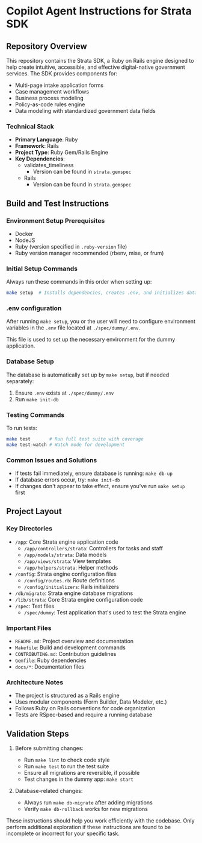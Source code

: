 # Copilot Agent Instructions for Strata SDK

## Repository Overview

This repository contains the Strata SDK, a Ruby on Rails engine designed to help create intuitive, accessible, and effective digital-native government services. The SDK provides components for:

- Multi-page intake application forms
- Case management workflows
- Business process modeling
- Policy-as-code rules engine
- Data modeling with standardized government data fields

### Technical Stack

- **Primary Language**: Ruby
- **Framework**: Rails
- **Project Type**: Ruby Gem/Rails Engine
- **Key Dependencies**:
  - validates_timeliness
    - Version can be found in `strata.gemspec`
  - Rails
    - Version can be found in `strata.gemspec`

## Build and Test Instructions

### Environment Setup Prerequisites

- Docker
- NodeJS
- Ruby (version specified in `.ruby-version` file)
- Ruby version manager recommended (rbenv, mise, or frum)

### Initial Setup Commands

Always run these commands in this order when setting up:

```bash
make setup  # Installs dependencies, creates .env, and initializes database
```

### .env configuration

After running `make setup`, you or the user will need to configure environment variables in the `.env` file located at `./spec/dummy/.env`.

This file is used to set up the necessary environment for the dummy application.

### Database Setup

The database is automatically set up by `make setup`, but if needed separately:

1. Ensure `.env` exists at `./spec/dummy/.env`
2. Run `make init-db`

### Testing Commands

To run tests:

```bash
make test       # Run full test suite with coverage
make test-watch # Watch mode for development
```

### Common Issues and Solutions

- If tests fail immediately, ensure database is running: `make db-up`
- If database errors occur, try: `make init-db`
- If changes don't appear to take effect, ensure you've run `make setup` first

## Project Layout

### Key Directories

- `/app`: Core Strata engine application code
  - `/app/controllers/strata`: Controllers for tasks and staff
  - `/app/models/strata`: Data models
  - `/app/views/strata`: View templates
  - `/app/helpers/strata`: Helper methods
- `/config`: Strata engine configuration files
  - `/config/routes.rb`: Route definitions
  - `/config/initializers`: Rails initializers
- `/db/migrate`: Strata engine database migrations
- `/lib/strata`: Core Strata engine configuration code
- `/spec`: Test files
  - `/spec/dummy`: Test application that's used to test the Strata engine

### Important Files

- `README.md`: Project overview and documentation
- `Makefile`: Build and development commands
- `CONTRIBUTING.md`: Contribution guidelines
- `Gemfile`: Ruby dependencies
- `docs/*`: Documentation files

### Architecture Notes

- The project is structured as a Rails engine
- Uses modular components (Form Builder, Data Modeler, etc.)
- Follows Ruby on Rails conventions for code organization
- Tests are RSpec-based and require a running database

## Validation Steps

1. Before submitting changes:

   - Run `make lint` to check code style
   - Run `make test` to run the test suite
   - Ensure all migrations are reversible, if possible
   - Test changes in the dummy app: `make start`

2. Database-related changes:
   - Always run `make db-migrate` after adding migrations
   - Verify `make db-rollback` works for new migrations

These instructions should help you work efficiently with the codebase. Only perform additional exploration if these instructions are found to be incomplete or incorrect for your specific task.
